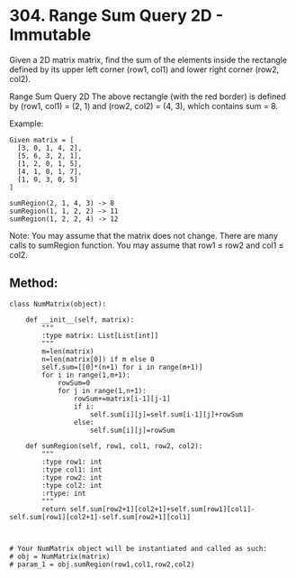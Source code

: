 # 304. Range Sum Query 2D - Immutable

Given a 2D matrix matrix, find the sum of the elements inside the rectangle defined by its upper left corner (row1, col1) and lower right corner (row2, col2).

Range Sum Query 2D
The above rectangle (with the red border) is defined by (row1, col1) = (2, 1) and (row2, col2) = (4, 3), which contains sum = 8.

Example:

    Given matrix = [
      [3, 0, 1, 4, 2],
      [5, 6, 3, 2, 1],
      [1, 2, 0, 1, 5],
      [4, 1, 0, 1, 7],
      [1, 0, 3, 0, 5]
    ]
    
    sumRegion(2, 1, 4, 3) -> 8
    sumRegion(1, 1, 2, 2) -> 11
    sumRegion(1, 2, 2, 4) -> 12
    
Note:
You may assume that the matrix does not change.
There are many calls to sumRegion function.
You may assume that row1 ≤ row2 and col1 ≤ col2.

## Method:

    class NumMatrix(object):
    
        def __init__(self, matrix):
            """
            :type matrix: List[List[int]]
            """
            m=len(matrix)
            n=len(matrix[0]) if m else 0
            self.sum=[[0]*(n+1) for i in range(m+1)]
            for i in range(1,m+1):
                rowSum=0
                for j in range(1,n+1):
                    rowSum+=matrix[i-1][j-1]
                    if i:
                        self.sum[i][j]=self.sum[i-1][j]+rowSum
                    else:
                        self.sum[i][j]=rowSum
    
        def sumRegion(self, row1, col1, row2, col2):
            """
            :type row1: int
            :type col1: int
            :type row2: int
            :type col2: int
            :rtype: int
            """
            return self.sum[row2+1][col2+1]+self.sum[row1][col1]-self.sum[row1][col2+1]-self.sum[row2+1][col1]
            
    
    
    # Your NumMatrix object will be instantiated and called as such:
    # obj = NumMatrix(matrix)
    # param_1 = obj.sumRegion(row1,col1,row2,col2)
